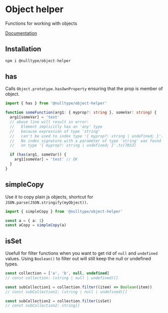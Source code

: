 # Object helper

Functions for working with objects

[Documentation](https://nulltype-dev.github.io/commons-js/features/object-helper/)

## Installation

```bash
npm i @nulltype/object-helper
```

## has

Calls `Object.prototype.hasOwnProperty` ensuring that the prop is member of object.

```ts
import { has } from '@nulltype/object-helper'

function someFunction(arg1: { myprop?: string }, someVar: string) {
  arg1[someVar] = 'test'
  // above line will result in error:
  //   Element implicitly has an 'any' type
  //   because expression of type 'string'
  //   can't be used to index type '{ myprop?: string | undefined; }'.
  //   No index signature with a parameter of type 'string' was found
  //   on type '{ myprop?: string | undefined; }'.ts(7053)

  if (has(arg1, someVar)) {
    arg1[someVar] = 'test' // OK
  }
}
```

## simpleCopy

Use it to copy plain js objects, shortcut for `JSON.parse(JSON.stringify(myObject))`.

```ts
import { simpleCopy } from '@nulltype/object-helper'

const a = { a: 1}
const aCopy = simpleCopy(a)
```

## isSet

Usefull for filter functions when you want to get rid of `null` and `undefined` values.
Using `Boolean()` to filter out will still keep the null or undefined types.

```ts
const collection = ['a', 'b', null, undefined]
// const collection: (string | null | undefined)[]

const subCollection1 = collection.filter((item) => Boolean(item))
// const subCollection1: (string | null | undefined)[]

const subCollection2 = collection.filter(isSet)
// const subCollection2: string[]
```